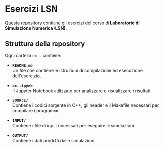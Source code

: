 # Esercizi LSN

Questa repository contiene gli esercizi del corso di **Laboratorio di Simulazione Numerica (LSN)**.  

## Struttura della repository

Ogni cartella `ex..` contiene:

- **`README.md`**  
  Un file che contiene le istruzioni di compilazione ed esecuzione dell'esercizio.  

- **`ex..ipynb`**  
  Il Jupyter Notebook utilizzato per analizzare e visualizzare i risultati.  

- **`SOURCE/`**  
  Contiene i codici sorgente in C++, gli header e il Makefile necessari per compilare i programmi.  

- **`INPUT/`**  
  Contiene i file di input necessari per eseguire le simulazioni.  

- **`OUTPUT/`**  
  Contiene i dati prodotti dalle simulazioni.  
